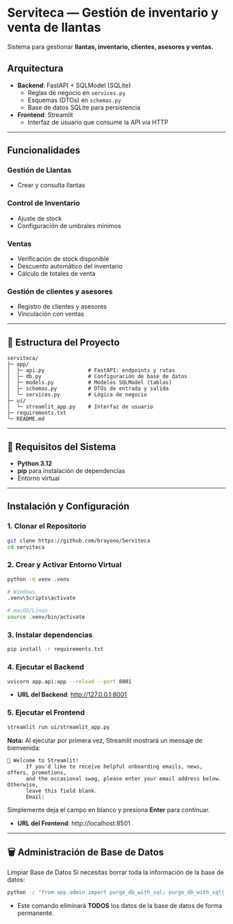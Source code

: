 # Serviteca — Gestión de inventario y venta de llantas

Sistema para gestionar **llantas, inventario, clientes, asesores y ventas.**
## Arquitectura

- **Backend**: FastAPI + SQLModel (SQLite)
  - Reglas de negocio en `services.py`
  - Esquemas (DTOs) en `schemas.py` 
  - Base de datos SQLite para persistencia
- **Frontend**: Streamlit
  - Interfaz de usuario que consume la API vía HTTP
---

## Funcionalidades 

### Gestión de Llantas
- Crear y consulta llantas

### Control de Inventario
- Ajuste de stock 
- Configuración de umbrales mínimos

### Ventas
- Verificación de stock disponible
- Descuento automático del inventario
- Cálculo de totales de venta

### Gestión de clientes y asesores
- Registro de clientes y asesores
- Vinculación con ventas

---

## 📁 Estructura del Proyecto

```
serviteca/
├─ app/
│  ├─ api.py              # FastAPI: endpoints y rutas
│  ├─ db.py               # Configuración de base de datos
│  ├─ models.py           # Modelos SQLModel (tablas)
│  ├─ schemas.py          # DTOs de entrada y salida
│  └─ services.py         # Lógica de negocio
├─ ui/
│  └─ streamlit_app.py    # Interfaz de usuario
├─ requirements.txt
└─ README.md
```

---

## 🔧 Requisitos del Sistema

- **Python 3.12**
- **pip** para instalación de dependencias
- Entorno virtual

---

## Instalación y Configuración

### 1. Clonar el Repositorio
```bash
git clone https://github.com/brayooo/Serviteca
cd serviteca
```

### 2. Crear y Activar Entorno Virtual
```bash
python -m venv .venv

# Windows
.venv\Scripts\activate

# macOS/Linux
source .venv/bin/activate
```

### 3. Instalar dependencias
```bash
pip install -r requirements.txt
```

### 4. Ejecutar el Backend
```bash
uvicorn app.api:app --reload --port 8001
```
- **URL del Backend**: http://127.0.0.1:8001

### 5. Ejecutar el Frontend
```bash
streamlit run ui/streamlit_app.py
```
**Nota:** Al ejecutar por primera vez, Streamlit mostrará un mensaje de bienvenida:
```
👋 Welcome to Streamlit!
      If you'd like to receive helpful onboarding emails, news, offers, promotions,
      and the occasional swag, please enter your email address below. Otherwise,
      leave this field blank.
      Email:
```
Simplemente deja el campo en blanco y presiona **Enter** para continuar.
- **URL del Frontend**: http://localhost:8501

---

## 🗑️ Administración de Base de Datos
Limpiar Base de Datos
Si necesitas borrar toda la información de la base de datos:
```bash
python -c "from app.admin import purge_db_with_sql; purge_db_with_sql()"
```
- Este comando eliminará **TODOS** los datos de la base de datos de forma permanente.
